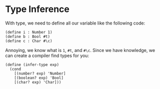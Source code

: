 # Type Inference

With type, we need to define all our variable like the following code:

```racket
(define i : Number 1)
(define b : Bool #t)
(define c : Char #\c)
```

Annoying, we know what is `1`, `#t`, and `#\c`. Since we have knowledge, we can create a compiler find types for you:

```racket
(define (infer-type exp)
  (cond
    [(number? exp) 'Number]
    [(boolean? exp) 'Bool]
    [(char? exp) 'Char]))
```
